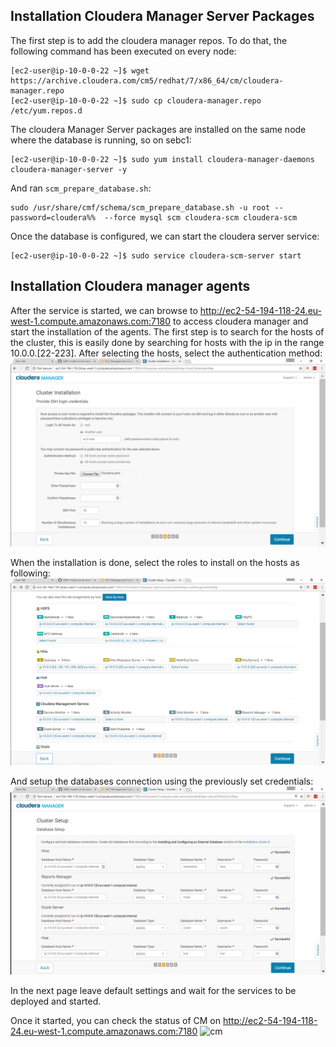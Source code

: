 ## Installation Cloudera Manager Server Packages
The first step is to add the cloudera manager repos. To do that, the following command has been executed on every node:
```
[ec2-user@ip-10-0-0-22 ~]$ wget https://archive.cloudera.com/cm5/redhat/7/x86_64/cm/cloudera-manager.repo
[ec2-user@ip-10-0-0-22 ~]$ sudo cp cloudera-manager.repo /etc/yum.repos.d
```

The cloudera Manager Server packages are installed on the same node where the database is running, so on sebc1:
```
[ec2-user@ip-10-0-0-22 ~]$ sudo yum install cloudera-manager-daemons cloudera-manager-server -y
```
And ran `scm_prepare_database.sh`:
```
sudo /usr/share/cmf/schema/scm_prepare_database.sh -u root --password=cloudera%%  --force mysql scm cloudera-scm cloudera-scm
```
Once the database is configured, we can start the cloudera server service:
```
[ec2-user@ip-10-0-0-22 ~]$ sudo service cloudera-scm-server start
```

## Installation Cloudera manager agents
After the service is started, we can browse to http://ec2-54-194-118-24.eu-west-1.compute.amazonaws.com:7180 to access cloudera manager and start the installation of the agents. 
The first step is to search for the hosts of the cluster, this is easily done by searching for hosts with the ip in the range 10.0.0.[22-223].
After selecting the hosts, select the authentication method:
![auth](../png/auth_settings.png)

When the installation is done, select the roles to install on the hosts as following:
![auth](../png/cluster_setup.png)

And setup the databases connection using the previously set credentials:
![auth](../png/databases.png)

In the next page leave default settings and wait for the services to be deployed and started.

Once it started, you can check the status of CM on http://ec2-54-194-118-24.eu-west-1.compute.amazonaws.com:7180
![cm](./3_cm_installed.png)